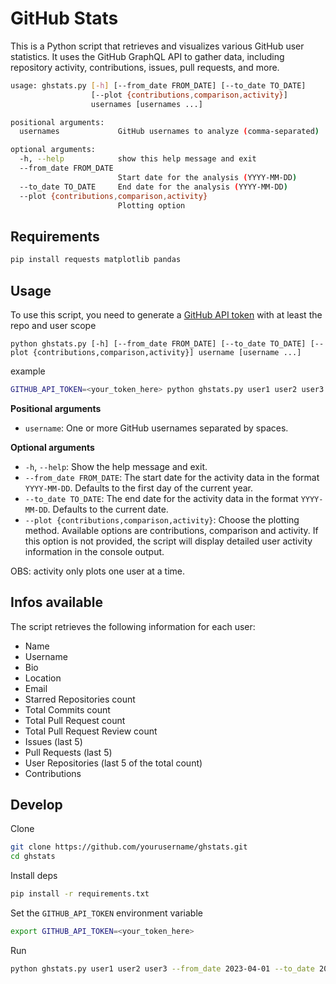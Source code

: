# GitHub Stats

This is a Python script that retrieves and visualizes various GitHub user statistics. It uses the GitHub GraphQL API to gather data, including repository activity, contributions, issues, pull requests, and more.

```sh
usage: ghstats.py [-h] [--from_date FROM_DATE] [--to_date TO_DATE]
                  [--plot {contributions,comparison,activity}]
                  usernames [usernames ...]

positional arguments:
  usernames             GitHub usernames to analyze (comma-separated)

optional arguments:
  -h, --help            show this help message and exit
  --from_date FROM_DATE
                        Start date for the analysis (YYYY-MM-DD)
  --to_date TO_DATE     End date for the analysis (YYYY-MM-DD)
  --plot {contributions,comparison,activity}
                        Plotting option
```

## Requirements

```sh
pip install requests matplotlib pandas
```

## Usage

To use this script, you need to generate a [GitHub API token](https://docs.github.com/en/authentication/keeping-your-account-and-data-secure/creating-a-personal-access-token) with at least the repo and user scope

`python ghstats.py [-h] [--from_date FROM_DATE] [--to_date TO_DATE] [--plot {contributions,comparison,activity}] username [username ...]`

example
```sh
GITHUB_API_TOKEN=<your_token_here> python ghstats.py user1 user2 user3 --from_date 2023-01-01 --to_date 2023-04-22
```

**Positional arguments**
- `username`: One or more GitHub usernames separated by spaces.

**Optional arguments**
- `-h`, `--help`: Show the help message and exit.
- `--from_date FROM_DATE`: The start date for the activity data in the format `YYYY-MM-DD`. Defaults to the first day of the current year.
- `--to_date TO_DATE`: The end date for the activity data in the format `YYYY-MM-DD`. Defaults to the current date.
- `--plot {contributions,comparison,activity}`: Choose the plotting method. Available options are contributions, comparison and activity. If this option is not provided, the script will display detailed user activity information in the console output.

OBS: activity only plots one user at a time.

## Infos available

The script retrieves the following information for each user:

- Name
- Username
- Bio
- Location
- Email
- Starred Repositories count
- Total Commits count
- Total Pull Request count
- Total Pull Request Review count
- Issues (last 5)
- Pull Requests (last 5)
- User Repositories (last 5 of the total count)
- Contributions


## Develop

Clone

```sh
git clone https://github.com/yourusername/ghstats.git
cd ghstats
```

Install deps

```sh
pip install -r requirements.txt
```

Set the `GITHUB_API_TOKEN` environment variable

```sh
export GITHUB_API_TOKEN=<your_token_here>
```

Run

```sh
python ghstats.py user1 user2 user3 --from_date 2023-04-01 --to_date 2023-04-25
```

